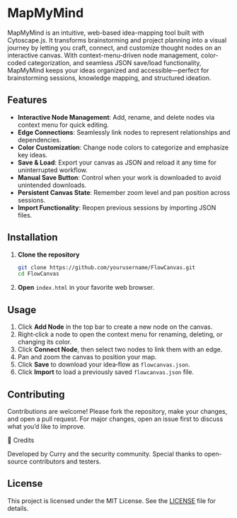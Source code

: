 # MapMyMind

MapMyMind is an intuitive, web-based idea-mapping tool built with Cytoscape.js. It transforms brainstorming and project planning into a visual journey by letting you craft, connect, and customize thought nodes on an interactive canvas. With context-menu-driven node management, color-coded categorization, and seamless JSON save/load functionality, MapMyMind keeps your ideas organized and accessible—perfect for brainstorming sessions, knowledge mapping, and structured ideation.

## Features

- **Interactive Node Management**: Add, rename, and delete nodes via context menu for quick editing.
- **Edge Connections**: Seamlessly link nodes to represent relationships and dependencies.
- **Color Customization**: Change node colors to categorize and emphasize key ideas.
- **Save & Load**: Export your canvas as JSON and reload it any time for uninterrupted workflow.
- **Manual Save Button**: Control when your work is downloaded to avoid unintended downloads.
- **Persistent Canvas State**: Remember zoom level and pan position across sessions.
- **Import Functionality**: Reopen previous sessions by importing JSON files.

## Installation

1. **Clone the repository**
   ```bash
   git clone https://github.com/yourusername/FlowCanvas.git
   cd FlowCanvas
   ```
2. **Open** `index.html` in your favorite web browser.

## Usage

1. Click **Add Node** in the top bar to create a new node on the canvas.
2. Right‑click a node to open the context menu for renaming, deleting, or changing its color.
3. Click **Connect Node**, then select two nodes to link them with an edge.
4. Pan and zoom the canvas to position your map.
5. Click **Save** to download your idea‑flow as `flowcanvas.json`.
6. Click **Import** to load a previously saved `flowcanvas.json` file.

## Contributing

Contributions are welcome! Please fork the repository, make your changes, and open a pull request. For major changes, open an issue first to discuss what you’d like to improve.

🙌 Credits

Developed by Curry and the security community. Special thanks to open-source contributors and testers.
## License

This project is licensed under the MIT License. See the [LICENSE](LICENSE) file for details.

